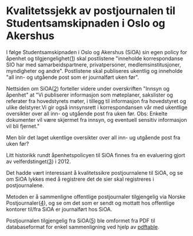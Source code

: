 Kvalitetssjekk av postjournalen til Studentsamskipnaden i Oslo og Akershus
==========================================================================

I følge Studentsamskipnaden i Oslo og Akershus (SiOA) sin egen policy
for åpenhet og tilgjengelighet([1]) skal postlistene "inneholde
korrespondanse SIO har med samarbeidspartnere, privatpersoner,
medlemsinstitusjoner, myndigheter og andre".  Postlistene skal
publiseres ukentlig og inneholde "all inn- og utgående post som er
journalført uken før".

Nettsiden om SiOA([2]) forteller videre under overskriften "Innsyn og
åpenhet" at "Vi publiserer informasjon som møteplaner, sakslister og
referater fra hovedstyrets møter, i tillegg til informasjon fra
hovedstyret og ulike delstyrer.Vi gir også innsynsrett i
korrespondansen vår med ukentlige oversikter over all inn- og utgående
post fra uken før.  Obs: Enkelte dokumenter vil være skjermet fra
innsyn, og eventuell sensitiv informasjon vil bli fjernet."

Men blir det laget ukentlige oversikter over all inn- ug utgående post
fra uken før?

Litt historikk rundt åpenhetspolicyen til SiOA finnes fra en
evaluering gjort av velferdstinget([3]) i 2012.

 [1]: http://webhttp.sio.no/files/info/files/postlister/Apenhetspolicy_SiO_web.pdf "Policy for åpenhet og tilgjengelighet"
 [2]: https://www.sio.no/snarveier/om-sio "Om SiO"
 [3]: http://www.studentvelferd.no/dokumenter/2012/04/Vedlegg-til-evaluering-av-SiOs-%25C3%25A5penthetspolicy.pdf "Vedlegg til Evaluering av SiOs åpenhetspolicy"

Det hadde vært interessant å kvalitetssikre postjournalene til SiOA,
og se om SiOA lykkes med å registrere det de sier skal registreres i
postjournalene.

Metoden er å sammenligne offentlige postjournaler tilgjengelig via
Norske Postjournaler([4]), og se om det som er sendt og mottatt hos
offentlige kontorer til/fra SiOA er journalført hos SiOA.

Postjournalen tilgjengelig fra SiOA([5]) ble omformet fra PDF til
databaseformat for enkel sammenligning ved hjelp av
[pdftable](http://sourceforge.net/projects/pdftable).

 [4]: https://norske-postlister.no/?query=%28document_from_org.orgnummer%3A948554062%29+OR+%28document_to_org.orgnummer%3A948554062%29+OR+%28document_from_org.orgnummer%3A960658493%29+OR+%28document_to_org.orgnummer%3A960658493%29+OR+%28document_from_org.orgnummer%3A974104725%29++OR+%28document_to_org.orgnummer%3A974104725%29+OR+document_from%3A%22studentsamskipnaden+i+oslo%22+OR+document_to%3A%22studentsamskipnaden+i+oslo%22+OR+document_from%3A%22studentsamskipsn+i+oslo%22+OR+document_to%3A%22studentsamskipsn+i+oslo%22
 [5]: https://www.sio.no/snarveier/om-sio/rapporter-og-referater "Rapporter og referater"
